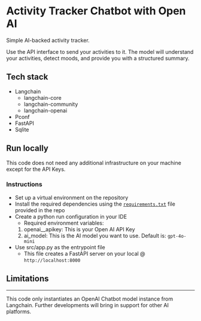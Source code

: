 # Activity Tracker Chatbot with Open AI

Simple AI-backed activity tracker.

Use the API interface to send your activities to it.
The model will understand your activities, detect moods, and provide you with a structured summary.

## Tech stack

- Langchain
  - langchain-core
  - langchain-community
  - langchain-openai
- Pconf
- FastAPI
- Sqlite


## Run locally

This code does not need any additional infrastructure on your machine except for the API Keys.

### Instructions
- Set up a virtual environment on the repository
- Install the required dependencies using the [`requirements.txt`](./requirements.txt) file provided in the repo
- Create a python run configuration in your IDE
  - Required environment variables:
  1. openai__apikey: This is your Open AI API Key
  2. ai_model: This is the AI model you want to use. Default is: `gpt-4o-mini`
- Use src/app.py as the entrypoint file
  - This file creates a FastAPI server on your local @ `http://localhost:8000`


## Limitations

---
This code only instantiates an OpenAI Chatbot model instance from Langchain. Further developments will bring in support for other AI platforms.
